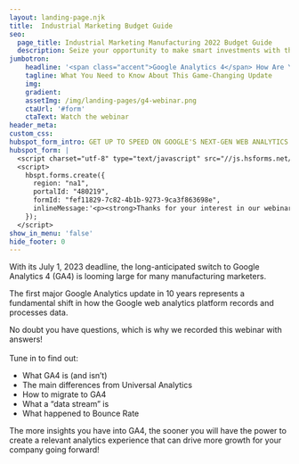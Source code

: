 ```yaml
---
layout: landing-page.njk
title:  Industrial Marketing Budget Guide
seo:
  page_title: Industrial Marketing Manufacturing 2022 Budget Guide
  description: Seize your opportunity to make smart investments with the 2022 Industrial Marketing Budget Guide.
jumbotron:
    headline: '<span class="accent">Google Analytics 4</span> How Are You Tracking?'
    tagline: What You Need to Know About This Game-Changing Update
    img:
    gradient:
    assetImg: /img/landing-pages/g4-webinar.png
    ctaUrl: '#form'
    ctaText: Watch the webinar
header_meta: 
custom_css:
hubspot_form_intro: GET UP TO SPEED ON GOOGLE'S NEXT-GEN WEB ANALYTICS
hubspot_form: |
  <script charset="utf-8" type="text/javascript" src="//js.hsforms.net/forms/embed/v2.js"></script>
  <script>
    hbspt.forms.create({ 
      region: "na1",
      portalId: "480219",
      formId: "fef11829-7c82-4b1b-9273-9ca3f863698e",
      inlineMessage:'<p><strong>Thanks for your interest in our webinar!</strong></p><p>You\'re one step closer to understanding GA4 and the impact it can make on your marketing.</p><p><a href="https://get.industrialstrengthmarketing.com/hubfs/media/video/Industrial_Strength_Marketing_Dawn_of_GA4.mp4" class="btn-default btn" rel="noopener" target="_blank">Watch the Webinar</a></p><p><a class="btn-default btn" href="https://get.industrialstrengthmarketing.com/hubfs/INDUSTRIAL%20Google%20Analytics%204%20Webinar.pdf" rel="noopener" target="_blank">Download the Deck</a></p>'
    });
  </script>
show_in_menu: 'false'
hide_footer: 0
---
```

With its July 1, 2023 deadline, the long-anticipated switch to Google Analytics 4 (GA4) is looming large for many manufacturing marketers.

The first major Google Analytics update in 10 years represents a fundamental shift in how the Google web analytics platform records and processes data.

No doubt you have questions, which is why we recorded this webinar with answers!
<br><br>
Tune in to find out:
- What GA4 is (and isn’t)
- The main differences from Universal Analytics
- How to migrate to GA4
- What a “data stream” is
- What happened to Bounce Rate

The more insights you have into GA4, the sooner you will have the power to create a relevant analytics experience that can drive more growth for your company going forward!

<style>
.lp-asset-img {
margin-left:0;
}
@media screen and (min-width: 768px){
    .lp-asset-img {
        margin-bottom: 0;
        margin-top: 50px;
        float: left;
        width: 62%;
        max-width: 100%;
    }
}
</style>